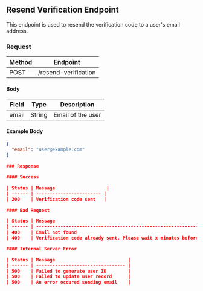 ## Resend Verification Endpoint

This endpoint is used to resend the verification code to a user's email address.

### Request

| Method | Endpoint |
| ------ | -------- |
| POST   | /resend-verification |

#### Body

| Field  | Type   | Description             |
| ------ | ------ | ----------------------- |
| email  | String | Email of the user       |

#### Example Body

```json
{
  "email": "user@example.com"
}

### Response

#### Success

| Status | Message                   |
| ------ | ------------------------ |
| 200    | Verification code sent   |

#### Bad Request

| Status | Message                                                                            |
| ------ | ---------------------------------------------------------------------------------- |
| 400    | Email not found                                                                    |
| 400    | Verification code already sent. Please wait x minutes before trying again.         |

#### Internal Server Error

| Status | Message                           |
| ------ | --------------------------------- |
| 500    | Failed to generate user ID        |
| 500    | Failed to update user record      |
| 500    | An error occured sending email    |